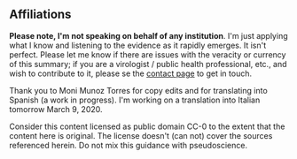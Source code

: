 ## Affiliations
**Please note, I'm not speaking on behalf of any institution**.
I'm just applying what I know and listening to the evidence as it rapidly emerges. It isn't perfect. Please let me know if there are issues with
the veracity or currency of this summary; if you are a virologist / public health professional, etc., and wish to contribute to it, please se the [contact page](/contact/) to get in touch.

Thank you to Moni Munoz Torres for copy edits and for translating into Spanish (a work in progress). I'm working on a translation into Italian tomorrow March 9, 2020.

Consider this content licensed as public domain CC-0 to the extent that the content here is original. The license doesn't (can not) cover the sources referenced herein. Do not mix this guidance with pseudoscience.
